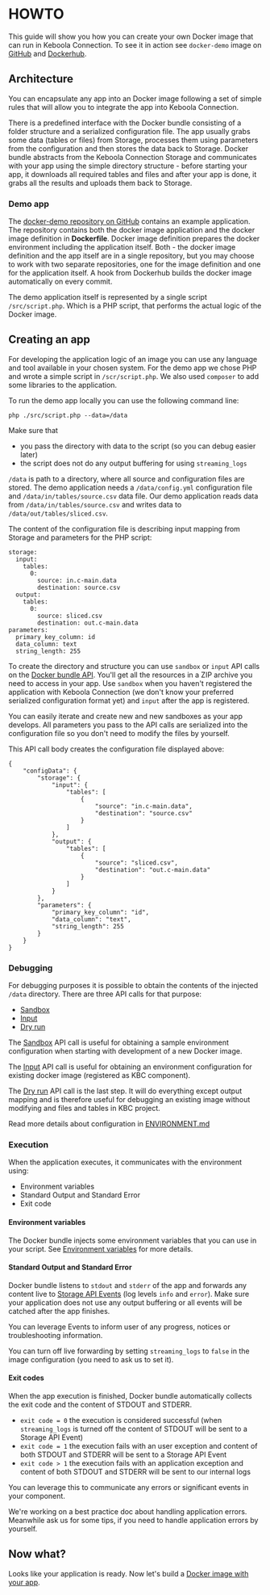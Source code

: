 # HOWTO

This guide will show you how you can create your own Docker image that can run in Keboola Connection. To see it in action see `docker-demo` image on [GitHub](https://github.com/keboola/docker-demo) and [Dockerhub](https://registry.hub.docker.com/u/keboola/docker-demo/).


## Architecture

You can encapsulate any app into an Docker image following a set of simple rules that will allow you to integrate the app into Keboola Connection.

There is a predefined interface with the Docker bundle consisting of a folder structure and a serialized configuration file. The app usually grabs some data (tables or files) from Storage, processes them using parameters from the configuration and then stores the data back to Storage. Docker bundle abstracts from the Keboola Connection Storage and communicates with your app using the simple directory structure - before starting your app, it downloads all required tables and files and after your app is done, it grabs all the results and uploads them back to Storage.

### Demo app

The [docker-demo repository on GitHub](https://github.com/keboola/docker-demo) contains an example application. The repository contains both the docker image application and the docker image definition in **Dockerfile**. Docker image definition prepares the docker environment including the application itself. Both - the docker image definition and the app itself are in a single repository, but you may choose to work with two separate repositories, one for the image definition and one for the application itself. A hook from Dockerhub builds the docker image automatically on every commit.  

The demo application itself is represented by a single script `/src/script.php`. Which is a PHP script, that performs the actual logic of the Docker image.


## Creating an app


For developing the application logic of an image you can use any language and tool available in your chosen system. For the demo app we chose PHP and wrote a simple script in `/scr/script.php`. We also used `composer` to add some libraries to the application.

To run the demo app locally you can use the following command line:

	php ./src/script.php --data=/data

Make sure that 

  - you pass the directory with data to the script (so you can debug easier later)
  - the script does not do any output buffering for using `streaming_logs`
	
`/data` is path to a directory, where all source and configuration files are stored. The demo application needs a `/data/config.yml` configuration file and `/data/in/tables/source.csv` data file.
Our demo application reads data from `/data/in/tables/source.csv` and writes data to `/data/out/tables/sliced.csv`.

The content of the configuration file is describing input mapping from Storage and parameters for the PHP script:

	storage:
	  input:
	    tables:
	      0:
	        source: in.c-main.data
	        destination: source.csv
	  output:
	    tables:
	      0:
	        source: sliced.csv
	        destination: out.c-main.data
	parameters: 
	  primary_key_column: id
	  data_column: text
	  string_length: 255
	    	  	  	  	  
To create the directory and structure you can use `sandbox` or `input` API calls on the [Docker bundle API](http://docs.kebooladocker.apiary.io/#reference/sandbox). You'll get all the resources in a ZIP archive you need to access in your app. Use `sandbox` when you haven't registered the application with Keboola Connection (we don't know your preferred serialized configuration format yet) and `input` after the app is registered.

You can easily iterate and create new and new sandboxes as your app develops. All parameters you pass to the API calls are serialized into the configuration file so you don't need to modify the files by yourself.

This API call body creates the configuration file displayed above:
	    	  	  	  	  
	{
		"configData": {
			"storage": {
				"input": {
					"tables": [
						{
							"source": "in.c-main.data",
							"destination": "source.csv"
						}
					]
				},
				"output": {
					"tables": [
						{
							"source": "sliced.csv",
							"destination": "out.c-main.data"
						}
					]
				}
			},
			"parameters": {
				"primary_key_column": "id",
				"data_column": "text",
				"string_length": 255
			}
		}
	}
  
  
### Debugging

For debugging purposes it is possible to obtain the contents of the injected `/data` directory. There are three API calls for that purpose:
  
  - [Sandbox](http://docs.kebooladocker.apiary.io/#reference/sandbox/sandbox/create-a-sandbox-job)
  - [Input](http://docs.kebooladocker.apiary.io/#reference/sandbox/input-data/create-an-input-job)
  - [Dry run](http://docs.kebooladocker.apiary.io/#reference/sandbox/dry-run/create-a-dry-run-job)

The [Sandbox](http://docs.kebooladocker.apiary.io/#reference/sandbox) API call is useful for obtaining a sample environment configuration when starting with development of a new Docker image. 

The [Input](http://docs.kebooladocker.apiary.io/#reference/input) API call is useful for obtaining an environment configuration for existing docker image (registered as KBC component). 

The [Dry run](http://docs.kebooladocker.apiary.io/#reference/dry-run) API call is the last step. It will do everything except output mapping and is therefore useful for debugging an existing image without modifying and files and tables in KBC project.

Read more details about configuration in [ENVIRONMENT.md](ENVIRONMENT.md)

### Execution

When the application executes, it communicates with the environment using:

  - Environment variables
  - Standard Output and Standard Error
  - Exit code

#### Environment variables

The Docker bundle injects some environment variables that you can use in your script. See [Environment variables](https://github.com/keboola/docker-bundle/blob/master/ENVIRONMENT.md#environment-variables) for more details.

#### Standard Output and Standard Error

Docker bundle listens to `stdout` and `stderr` of the app and forwards any content live to [Storage API Events](http://docs.keboola.apiary.io/#events) (log levels `info` and `error`). Make sure your application does not use any output buffering or all events will be catched after the app finishes.

You can leverage Events to inform user of any progress, notices or troubleshooting information.

You can turn off live forwarding by setting `streaming_logs` to `false` in the image configuration (you need to ask us to set it).

#### Exit codes

When the app execution is finished, Docker bundle automatically collects the exit code and the content of STDOUT and STDERR.

  - `exit code = 0` the execution is considered successful (when `streaming_logs` is turned off the content of STDOUT will be sent to a Storage API Event)
  - `exit code = 1` the execution fails with an user exception and content of both STDOUT and STDERR will be sent to a Storage API Event
  - `exit code > 1` the execution fails with an application exception and content of both STDOUT and STDERR will be sent to our internal logs
  
You can leverage this to communicate any errors or significant events in your component. 

We're working on a best practice doc about handling application errors. Meanwhile ask us for some tips, if you need to handle application errors by yourself.

## Now what?

Looks like your application is ready. Now let's build a [Docker image with your app](HOWTO-DOCKERFILE.md).
